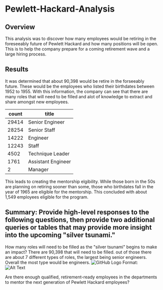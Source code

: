 # Pewlett-Hackard-Analysis
## Overview 
This analysis was to discover how many employees would be retiring in the foreseeably future of Pewlett Hackard and how many positions will be open.
This is to help the company prepare for a coming retirement wave and a large hiring process.

## Results
It was determined that about 90,398 would be retire in the forseeably future. These would be the employees who listed their birthdates between 1952 to 1955. With this information, the company can see that there are many roles that will need to be filled and alot of knowledge to extract and share amongst new employees.

count | title
------------ | -------------
29414 | Senior Engineer
28254 | Senior Staff
14222 | Engineer
12243 | Staff
4502 | Technique Leader
1761 | Assistant Engineer
2 | Manager

This leads to creating the mentorship elgibility. While those born in the 50s are planning on retiring sooner than some, those who birthdates fall in the year of 1965 are eligible for the mentorship. This concluded with about 1,549 employees eligible for the program.

## Summary: Provide high-level responses to the following questions, then provide two additional queries or tables that may provide more insight into the upcoming "silver tsunami."
How many roles will need to be filled as the "silver tsunami" begins to make an impact?
There are 90,398 that will need to be filled. out of those there are about 7 different types of roles, the largest being senior engineers. Overall the most type would be engineers.
![GitHub Logo](/images/logo.png)
Format: ![Alt Text](url)

Are there enough qualified, retirement-ready employees in the departments to mentor the next generation of Pewlett Hackard employees?
